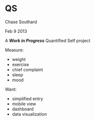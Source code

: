 # QS

Chase Southard

Feb 9 2013

A **_Work in Progress_** Quantified Self project

Measure:

- weight
- exercise
- chief complaint
- sleep
- mood

Want:

- simplified entry
- mobile view
- dashboard
- data visualization
